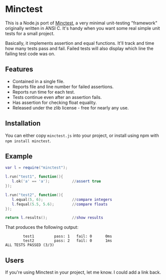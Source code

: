 # Minctest

This is a Node.js port of [Minctest](https://codeplea.com/minctest), a very
minimal unit-testing "framework" originally written in ANSI C. It's handy when
you want some real simple unit tests for a small project.

Basically, it implements assertion and equal functions. It'll track and time
how many tests pass and fail. Failed tests will also display which line the
failing test code was on.

## Features

- Contained in a single file.
- Reports file and line number for failed assertions.
- Reports run time for each test.
- Tests continue even after an assertion fails.
- Has assertion for checking float equality.
- Released under the zlib license - free for nearly any use.

## Installation

You can either copy `minctest.js` into your project, or install using npm with
`npm install minctest`.

## Example

```lua
var l = require("minctest");

l.run("test1", function(){
   l.ok('a' == 'a');          //assert true
});

l.run("test2", function(){
   l.equal(5, 6);             //compare integers
   l.fequal(5.5, 5.6);        //compare floats
});

return l.results();           //show results
```

That produces the following output:

            test1         pass: 1   fail: 0      0ms
            test2         pass: 2   fail: 0      1ms
    ALL TESTS PASSED (3/3)



## Users

If you're using Minctest in your project, let me know. I could add a link back.
